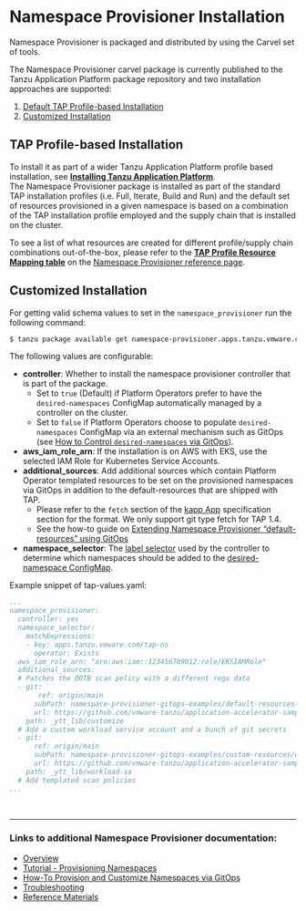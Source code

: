 # Namespace Provisioner Installation

Namespace Provisioner is packaged and distributed by using the Carvel set of tools.

The Namespace Provisioner carvel package is currently published to the Tanzu Application Platform package repository and two installation approaches are supported:

1. [Default TAP Profile-based Installation](#tap-profile-based-install)
2. [Customized Installation](#customized-install)

## <a id="tap-profile-based-install"></a>TAP Profile-based Installation

To install it as part of a wider Tanzu Application Platform profile based installation, see [**Installing Tanzu Application Platform**](../install-intro.hbs.md).</br>
The Namespace Provisioner package is installed as part of the standard TAP installation profiles (i.e. Full, Iterate, Build and Run) and the default set of resources provisioned in a given namespace is based on a combination of the TAP installation profile employed and the supply chain that is installed on the cluster.

To see a list of what resources are created for different profile/supply chain combinations out-of-the-box, please refer to the [**TAP Profile Resource Mapping table**](reference.hbs.md#profile-resource-mapping) on the [Namespace Provisioner reference page](reference.hbs.md).

## <a id="customized-install"></a>Customized Installation

For getting valid schema values to set in the `namespace_provisioner` run the following command: 

```bash
$ tanzu package available get namespace-provisioner.apps.tanzu.vmware.com/0.1.2 --values-schema -n tap-install
```

The following values are configurable:

- **controller**:  Whether to install the namespace provisioner controller that is part of the package.
  - Set to `true` (Default) if Platform Operators prefer to have the `desired-namespaces` ConfigMap automatically managed by a controller on the cluster.
  - Set to `false` if Platform Operators choose to populate `desired-namespaces` ConfigMap via an external mechanism such as GitOps (see [How to Control `desired-namespaces` via GitOps](how-tos.hbs.md#gitops-desired-namespaces)). 
- **aws_iam_role_arn**: If the installation is on AWS with EKS, use the selected IAM Role for Kubernetes Service Accounts.
- **additional_sources**: Add additional sources which contain Platform Operator templated resources to be set on the provisioned namespaces via GitOps in addition to the default-resources that are shipped with TAP. 
  - Please refer to the `fetch` section of the [kapp App](https://carvel.dev/kapp-controller/docs/v0.43.2/app-spec/) specification section for the format. We only support git type fetch for TAP 1.4.
  - See the how-to guide on [Extending Namespace Provisioner “default-resources” using GitOps](how-tos.hbs.md#gitops-extend-default-resources)
- **namespace_selector**: The [label selector](https://kubernetes.io/docs/concepts/overview/working-with-objects/labels/#label-selectors) used by the controller to determine which namespaces should be added to the [desired-namespace ConfigMap](about.hbs.md#desired-namespaces-configmap).

Example snippet of tap-values.yaml:

```yaml
...
namespace_provisioner:
  controller: yes
  namespace_selector:
    matchExpressions:
    - key: apps.tanzu.vmware.com/tap-ns
      operator: Exists
  aws_iam_role_arn: "arn:aws:iam::123456789012:role/EKSIAMRole"
  additional_sources:
  # Patches the OOTB scan policy with a different rego data
  - git:
       ref: origin/main
      subPath: namespace-provisioner-gitops-examples/default-resources-overrides/overlays
      url: https://github.com/vmware-tanzu/application-accelerator-samples.git
    path: _ytt_lib/customize
  # Add a custom workload service account and a bunch of git secrets
  - git:
      ref: origin/main
      subPath: namespace-provisioner-gitops-examples/custom-resources/workload-sa
      url: https://github.com/vmware-tanzu/application-accelerator-samples.git
    path: _ytt_lib/workload-sa
  # Add templated scan policies
...
```

</br>

---

### Links to additional Namespace Provisioner documentation:

- [Overview](about.hbs.md)
- [Tutorial - Provisioning Namespaces](tutorials.hbs.md) 
- [How-To Provision and Customize Namespaces via GitOps](how-tos.hbs.md)
- [Troubleshooting](troubleshooting.hbs.md)
- [Reference Materials](reference.hbs.md)